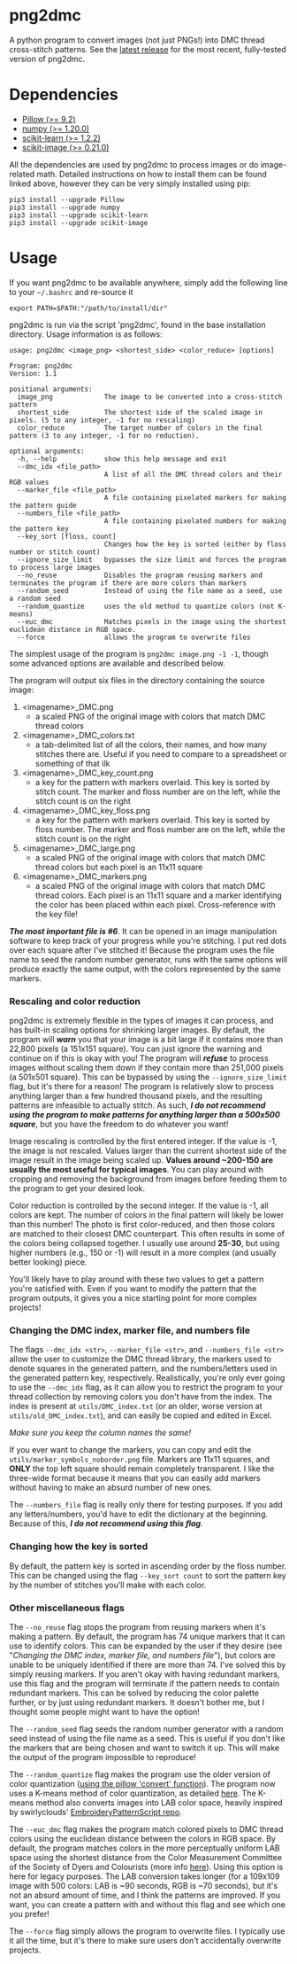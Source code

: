 # png2dmc
A python program to convert images (not just PNGs!) into DMC thread cross-stitch patterns. 
See the [latest release](https://github.com/aast242/png2dmc/releases) 
for the most recent, fully-tested version of png2dmc.

# Dependencies
- [Pillow (>= 9.2)](https://pillow.readthedocs.io/en/stable/installation.html)
- [numpy (>= 1.20.0)](https://numpy.org/install/)
- [scikit-learn (>= 1.2.2)](https://scikit-learn.org/stable/install.html)
- [scikit-image (>= 0.21.0)](https://scikit-image.org/docs/stable/user_guide/install.html)

All the dependencies are used by png2dmc to process images or do image-related math.
Detailed instructions on how to install them can be found linked above,
however they can be very simply installed using pip: 

```
pip3 install --upgrade Pillow
pip3 install --upgrade numpy
pip3 install --upgrade scikit-learn
pip3 install --upgrade scikit-image
```

# Usage
If you want png2dmc to be available anywhere, simply add the following line to your `~/.bashrc` and re-source it

`export PATH=$PATH:"/path/to/install/dir"`

png2dmc is run via the script 'png2dmc', found in the base installation directory. Usage information is as follows:
```
usage: png2dmc <image_png> <shortest_side> <color_reduce> [options]

Program: png2dmc
Version: 1.1

positional arguments:
  image_png             The image to be converted into a cross-stitch pattern
  shortest_side         The shortest side of the scaled image in pixels. (5 to any integer, -1 for no rescaling)
  color_reduce          The target number of colors in the final pattern (3 to any integer, -1 for no reduction).

optional arguments:
  -h, --help            show this help message and exit
  --dmc_idx <file_path>
                        A list of all the DMC thread colors and their RGB values
  --marker_file <file_path>
                        A file containing pixelated markers for making the pattern guide
  --numbers_file <file_path>
                        A file containing pixelated numbers for making the pattern key
  --key_sort [floss, count]
                        Changes how the key is sorted (either by floss number or stitch count)
  --ignore_size_limit   bypasses the size limit and forces the program to process large images
  --no_reuse            Disables the program reusing markers and terminates the program if there are more colors than markers
  --random_seed         Instead of using the file name as a seed, use a random seed
  --random_quantize     uses the old method to quantize colors (not K-means)
  --euc_dmc             Matches pixels in the image using the shortest euclidean distance in RGB space.
  --force               allows the program to overwrite files
```

The simplest usage of the program is  `png2dmc image.png -1 -1`, though some advanced options are available
and described below.

The program will output six files in the directory containing the source image:
1. \<imagename\>_DMC.png
   - a scaled PNG of the original image with colors that match DMC thread colors
2. \<imagename\>_DMC_colors.txt
   - a tab-delimited list of all the colors, their names, and how many stitches there are. Useful if you need to compare
  to a spreadsheet or something of that ilk
3. \<imagename\>_DMC_key_count.png
   - a key for the pattern with markers overlaid. This key is sorted by stitch count. 
     The marker and floss number are on the left, while the stitch count is on the right
4. \<imagename\>_DMC_key_floss.png
   - a key for the pattern with markers overlaid. This key is sorted by floss number. 
     The marker and floss number are on the left, while the stitch count is on the right
5. \<imagename\>_DMC_large.png
   - a scaled PNG of the original image with colors that match DMC thread colors but each pixel is an 11x11 square
6. \<imagename\>_DMC_markers.png
   - a scaled PNG of the original image with colors that match DMC thread colors. Each pixel is an 11x11 square and
  a marker identifying the color has been placed within each pixel. Cross-reference with the key file!

**_The most important file is #6_**. It can be opened in an image manipulation software to keep track of your progress
while you're stitching. I put red dots over each square after I've stitched it! Because the program uses the file name
to seed the random number generator, runs with the same options will produce exactly the same output, with the colors
represented by the same markers.

### Rescaling and color reduction
png2dmc is extremely flexible in the types of images it can process, and has built-in scaling options for shrinking 
larger images. By default, the program will **_warn_** you that your image is a bit large if it contains more than
22,800 pixels (a 151x151 square). You can just ignore the warning and continue on if this is okay with you!
The program will **_refuse_** to process images without scaling them down if they contain more than 251,000 pixels
(a 501x501 square). This can be bypassed by using the `--ignore_size_limit` flag, but it's there for a reason! 
The program is relatively slow to process anything larger than a few hundred thousand pixels, and the resulting 
patterns are infeasible to actually stitch. As such, **_I do not recommend using the program to make patterns for 
anything larger than a 500x500 square_**, but you have the freedom to do whatever you want!

Image rescaling is controlled by the first entered integer. If the value is -1, the image is not rescaled. 
Values larger than the current shortest side of the image result in the image being scaled up. 
**Values around ~200-150 are usually the most useful for typical images**. 
You can play around with cropping and removing the background from images before feeding them to the program to get 
your desired look.

Color reduction is controlled by the second integer. If the value is -1, all colors are kept. The number of colors in 
the final pattern will likely be lower than this number! The photo is first color-reduced, and then those colors are
matched to their closest DMC counterpart. This often results in some of the colors being collapsed together. I usually
use around **25-30**, but using higher numbers (e.g., 150 or -1) will result in a more complex (and usually better
looking) piece.

You'll likely have to play around with these two values to get a pattern you're satisfied with. Even if you want to 
modify the pattern that the program outputs, it gives you a nice starting point for more complex projects!

### Changing the DMC index, marker file, and numbers file
The flags `--dmc_idx <str>`, `--marker_file <str>`, and `--numbers_file <str>` allow the user to customize the
DMC thread library, the markers used to denote squares in the generated pattern, and the numbers/letters used 
in the generated pattern key, respectively. Realistically, you're only ever going to use the `--dmc_idx` flag,
as it can allow you to restrict the program to your thread collection by removing colors you don't have from 
the index. The index is present at `utils/DMC_index.txt` (or an older, worse version at `utils/old_DMC_index.txt`),
and can easily be copied and edited in Excel. 

*Make sure you keep the column names the same!*

If you ever want to change the markers, you can copy and edit the `utils/marker_symbols_noborder.png` file. Markers
are 11x11 squares, and **ONLY** the top left square should remain completely transparent. I like the three-wide format
because it means that you can easily add markers without having to make an absurd number of new ones.

The `--numbers_file` flag is really only there for testing purposes. If you add any letters/numbers, you'd have to
edit the dictionary at the beginning. Because of this, **_I do not recommend using this flag_**.

### Changing how the key is sorted
By default, the pattern key is sorted in ascending order by the floss number. This can be changed using the flag 
`--key_sort count` to sort the pattern key by the number of stitches you'll make with each color.

### Other miscellaneous flags
The `--no_reuse` flag stops the program from reusing markers when it's making a pattern. By default, the program has
74 unique markers that it can use to identify colors. This can be expanded by the user if they desire 
(see "_Changing the DMC index, marker file, and numbers file_"), but colors are unable to be uniquely identified if
there are more than 74. I've solved this by simply reusing markers. If you aren't okay with having redundant markers,
use this flag and the program will terminate if the pattern needs to contain redundant markers. This can be solved by
reducing the color palette further, or by just using redundant markers. It doesn't bother me, but I thought some
people might want to have the option!

The `--random_seed` flag seeds the random number generator with a random seed instead of using the file name as a seed. 
This is useful if you don't like the markers that are being chosen and want to switch it up. This will make the output
of the program impossible to reproduce!

The `--random_quantize` flag makes the program use the older version of color quantization 
([using the pillow 'convert' function](https://pillow.readthedocs.io/en/stable/reference/Image.html#PIL.Image.Image.convert)).
The program now uses a K-means method of color quantization,
as detailed [here](https://scikit-learn.org/stable/auto_examples/cluster/plot_color_quantization.html). 
The K-means method also converts images into LAB color space, heavily inspired by swirlyclouds' 
[EmbroideryPatternScript repo](https://github.com/swirlyclouds/EmbroideryPatternScript).

The `--euc_dmc` flag makes the program match colored pixels to DMC thread colors using the euclidean distance between
the colors in RGB space. By default, the program matches colors in the more perceptually uniform LAB space using the
shortest distance from the Color Measurement Committee of the Society of Dyers and Colourists
(more info [here](https://scikit-image.org/docs/stable/api/skimage.color.html#skimage.color.deltaE_cmc)). Using 
this option is here for legacy purposes. The LAB conversion takes longer 
(for a 109x109 image with 500 colors: LAB is ~90 seconds, RGB is ~70 seconds), but it's not an absurd amount of time,
and I think the patterns are improved. If you want, you can create a pattern with and without this flag and see
which one you prefer!

The `--force` flag simply allows the program to overwrite files. I typically use it all the time, but it's there to 
make sure users don't accidentally overwrite projects.